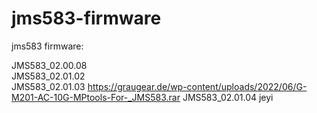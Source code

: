 # jms583-firmware
jms583 firmware: 

JMS583_02.00.08   
JMS583_02.01.02  
JMS583_02.01.03  https://graugear.de/wp-content/uploads/2022/06/G-M201-AC-10G-MPtools-For-_JMS583.rar
JMS583_02.01.04  jeyi
